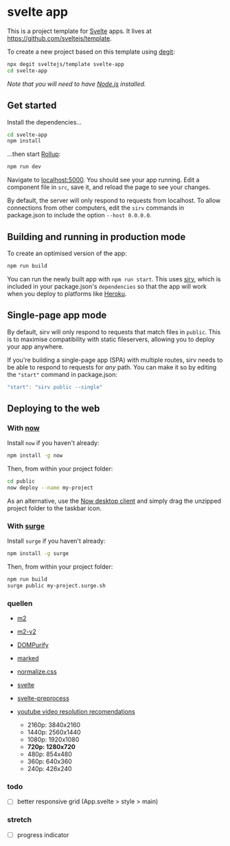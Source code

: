 # svelte app

This is a project template for [Svelte](https://svelte.dev) apps. It lives at https://github.com/sveltejs/template.

To create a new project based on this template using [degit](https://github.com/Rich-Harris/degit):

```bash
npx degit sveltejs/template svelte-app
cd svelte-app
```

*Note that you will need to have [Node.js](https://nodejs.org) installed.*


## Get started

Install the dependencies...

```bash
cd svelte-app
npm install
```

...then start [Rollup](https://rollupjs.org):

```bash
npm run dev
```

Navigate to [localhost:5000](http://localhost:5000). You should see your app running. Edit a component file in `src`, save it, and reload the page to see your changes.

By default, the server will only respond to requests from localhost. To allow connections from other computers, edit the `sirv` commands in package.json to include the option `--host 0.0.0.0`.


## Building and running in production mode

To create an optimised version of the app:

```bash
npm run build
```

You can run the newly built app with `npm run start`. This uses [sirv](https://github.com/lukeed/sirv), which is included in your package.json's `dependencies` so that the app will work when you deploy to platforms like [Heroku](https://heroku.com).


## Single-page app mode

By default, sirv will only respond to requests that match files in `public`. This is to maximise compatibility with static fileservers, allowing you to deploy your app anywhere.

If you're building a single-page app (SPA) with multiple routes, sirv needs to be able to respond to requests for *any* path. You can make it so by editing the `"start"` command in package.json:

```js
"start": "sirv public --single"
```


## Deploying to the web

### With [now](https://zeit.co/now)

Install `now` if you haven't already:

```bash
npm install -g now
```

Then, from within your project folder:

```bash
cd public
now deploy --name my-project
```

As an alternative, use the [Now desktop client](https://zeit.co/download) and simply drag the unzipped project folder to the taskbar icon.

### With [surge](https://surge.sh/)

Install `surge` if you haven't already:

```bash
npm install -g surge
```

Then, from within your project folder:

```bash
npm run build
surge public my-project.surge.sh
```

### quellen

* [m2](https://web.archive.org/web/20181218212329/https://www.bigdev.de/p/m2.html)
* [m2-v2](https://web.archive.org/web/20200316212155/https://www.bigdev.de/p/m2.html)

* [DOMPurify](https://github.com/cure53/DOMPurify)
* [marked](https://github.com/markedjs/marked)
* [normalize.css](https://necolas.github.io/normalize.css/)
* [svelte](https://svelte.dev/docs)
* [svelte-preprocess](https://github.com/kaisermann/svelte-preprocess)

* [youtube video resolution recomendations](https://support.google.com/youtube/answer/6375112?co=GENIE.Platform%3DDesktop&hl=en)
  * 2160p: 3840x2160
  * 1440p: 2560x1440
  * 1080p: 1920x1080
  * **720p: 1280x720**
  * 480p: 854x480
  * 360p: 640x360
  * 240p: 426x240

### todo

* [ ] better responsive grid (App.svelte > style > main)

### stretch

* [ ] progress indicator
